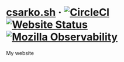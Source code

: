 # [csarko.sh](https://csarko.sh) &middot; [![CircleCI](https://img.shields.io/circleci/build/github/csarkosh/csarko.sh.svg)](https://circleci.com/gh/csarkosh/csarko.sh) [![Website Status](https://img.shields.io/website/https/csarko.sh.svg)](https://csarko.sh) [![Mozilla Observability](https://img.shields.io/mozilla-observatory/grade/csarko.sh.svg?publish)](https://observatory.mozilla.org/analyze/csarko.sh) 
My website
